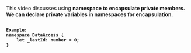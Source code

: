 This video discusses using <strong>namespace to encapsulate private members<strong>. <br>
We can declare private variables in namespaces for encapsulation.<br>

<pre>
<code>
Example:
namespace DataAccess {
    let _lastId: number = 0;
}
</code>
</pre>
